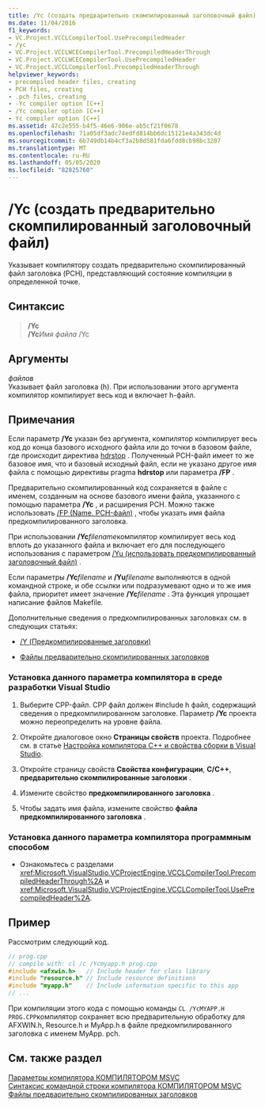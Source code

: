 ```yaml
---
title: /Yc (создать предварительно скомпилированный заголовочный файл)
ms.date: 11/04/2016
f1_keywords:
- VC.Project.VCCLCompilerTool.UsePrecompiledHeader
- /yc
- VC.Project.VCCLWCECompilerTool.PrecompiledHeaderThrough
- VC.Project.VCCLWCECompilerTool.UsePrecompiledHeader
- VC.Project.VCCLCompilerTool.PrecompiledHeaderThrough
helpviewer_keywords:
- precompiled header files, creating
- PCH files, creating
- .pch files, creating
- -Yc compiler option [C++]
- /Yc compiler option [C++]
- Yc compiler option [C++]
ms.assetid: 47c2e555-b4f5-46e6-906e-ab5cf21f0678
ms.openlocfilehash: 71a05df3adc74edfd814bb6dc15121e4a343dc4d
ms.sourcegitcommit: 6b749db14b4cf3a2b8d581fda6fdd8cb98bc3207
ms.translationtype: MT
ms.contentlocale: ru-RU
ms.lasthandoff: 05/05/2020
ms.locfileid: "82825760"
---
```

# <a name="yc-create-precompiled-header-file"></a>/Yc (создать предварительно скомпилированный заголовочный файл)

Указывает компилятору создать предварительно скомпилированный файл заголовка (PCH), представляющий состояние компиляции в определенной точке.

## <a name="syntax"></a>Синтаксис

> __/Yc__\
> __/Yc__*Имя файла* /Yc

## <a name="arguments"></a>Аргументы

*файлов*<br/>
Указывает файл заголовка (h). При использовании этого аргумента компилятор компилирует весь код и включает h-файл.

## <a name="remarks"></a>Примечания

Если параметр **/Yc** указан без аргумента, компилятор компилирует весь код до конца базового исходного файла или до точки в базовом файле, где происходит директива [hdrstop](../../preprocessor/hdrstop.md) . Полученный PCH-файл имеет то же базовое имя, что и базовый исходный файл, если не указано другое имя файла с помощью директивы pragma **hdrstop** или параметра **/FP** .

Предварительно скомпилированный код сохраняется в файле с именем, созданным на основе базового имени файла, указанного с помощью параметра **/Yc** , и расширения PCH. Можно также использовать [/FP (Name. PCH-файл)](fp-name-dot-pch-file.md) , чтобы указать имя файла предкомпилированного заголовка.

При использовании __/Yc__*filename*компилятор компилирует весь код вплоть до указанного файла и включает его для последующего использования с параметром [/Yu (использовать предкомпилированный заголовочный файл)](yu-use-precompiled-header-file.md) .

Если параметры __/Yc__*filename* и __/Yu__*filename* выполняются в одной командной строке, и обе ссылки или подразумевают одно и то же имя файла, приоритет имеет значение __/Yc__*filename* . Эта функция упрощает написание файлов Makefile.

Дополнительные сведения о предкомпилированных заголовках см. в следующих статьях:

- [/Y (Предкомпилированные заголовки)](y-precompiled-headers.md)

- [Файлы предварительно скомпилированных заголовков](../creating-precompiled-header-files.md)

### <a name="to-set-this-compiler-option-in-the-visual-studio-development-environment"></a>Установка данного параметра компилятора в среде разработки Visual Studio

1. Выберите CPP-файл. CPP файл должен #include h файл, содержащий сведения о предкомпилированном заголовке. Параметр **/Yc** проекта можно переопределить на уровне файла.

1. Откройте диалоговое окно **Страницы свойств** проекта. Подробнее см. в статье [Настройка компилятора C++ и свойства сборки в Visual Studio](../working-with-project-properties.md).

1. Откройте страницу свойств **Свойства конфигурации**, **C/C++**, **предварительно скомпилированные заголовки** .

1. Измените свойство **предкомпилированного заголовка** .

1. Чтобы задать имя файла, измените свойство **файла предкомпилированного заголовка** .

### <a name="to-set-this-compiler-option-programmatically"></a>Установка данного параметра компилятора программным способом

- Ознакомьтесь с разделами <xref:Microsoft.VisualStudio.VCProjectEngine.VCCLCompilerTool.PrecompiledHeaderThrough%2A> и <xref:Microsoft.VisualStudio.VCProjectEngine.VCCLCompilerTool.UsePrecompiledHeader%2A>.

## <a name="example"></a>Пример

Рассмотрим следующий код.

```cpp
// prog.cpp
// compile with: cl /c /Ycmyapp.h prog.cpp
#include <afxwin.h>   // Include header for class library
#include "resource.h" // Include resource definitions
#include "myapp.h"    // Include information specific to this app
// ...
```

При компиляции этого кода с помощью команды `CL /YcMYAPP.H PROG.CPP`компилятор сохраняет всю предварительную обработку для AFXWIN.h, Resource.h и MyApp.h в файле предкомпилированного заголовка с именем MyApp. pch.

## <a name="see-also"></a>См. также раздел

[Параметры компилятора КОМПИЛЯТОРОМ MSVC](compiler-options.md)<br/>
[Синтаксис командной строки компилятора КОМПИЛЯТОРОМ MSVC](compiler-command-line-syntax.md)<br/>
[Файлы предварительно скомпилированных заголовков](../creating-precompiled-header-files.md)
